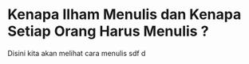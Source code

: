 # Kenapa Ilham Menulis dan Kenapa Setiap Orang Harus Menulis ?

Disini kita akan melihat cara menulis
sdf
d
